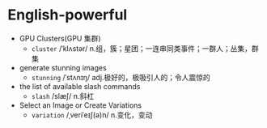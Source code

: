 # English-powerful

- GPU Clusters(GPU 集群)
  -  `cluster` /ˈklʌstər/ n.组，簇；星团；一连串同类事件；一群人；丛集，群集
- generate stunning images
  -  `stunning` /ˈstʌnɪŋ/ adj.极好的，极吸引人的；令人震惊的
- the list of available slash commands
  -  `slash` /slæʃ/ n.斜杠
- Select an Image or Create Variations
  -  `variation` /ˌveriˈeɪʃ(ə)n/ n.变化，变动

